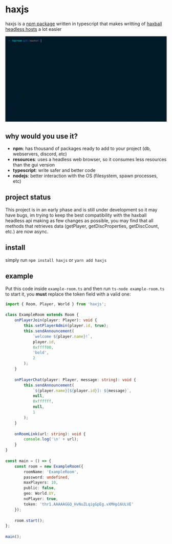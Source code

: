# haxjs

haxjs is a [npm package](https://www.npmjs.com/haxjs) written in typescript that makes writting of [haxball headless hosts](https://github.com/haxball/haxball-issues/wiki/Headless-Host) a lot easier

![](https://raw.githubusercontent.com/alpheratz0/haxjs/master/assets/runexample.gif)

## why would you use it?

-   **npm**: has thousand of packages ready to add to your project (db, webservers, discord, etc)
-   **resources**: uses a headless web browser, so it consumes less resources than the gui version
-   **typescript**: write safer and better code
-   **nodejs**: better interaction with the OS (filesystem, spawn processes, etc)

## project status

This project is in an early phase and is still under development so it may have bugs, im trying to keep the best compatibility with the haxball headless api making as few changes as possible, you may find that all methods that retrieves data (getPlayer, getDiscProperties, getDiscCount, etc.) are now async.

## install

simply run `npm install haxjs` or `yarn add haxjs`

## example

Put this code inside `example-room.ts` and then run `ts-node example-room.ts` to start it, you **must** replace the token field with a valid one:

```ts
import { Room, Player, World } from 'haxjs';

class ExampleRoom extends Room {
    onPlayerJoin(player: Player): void {
        this.setPlayerAdmin(player.id, true);
        this.sendAnnouncement(
            `welcome ${player.name}!`,
            player.id,
            0xffff00,
            'bold',
            2
        );
    }

    onPlayerChat(player: Player, message: string): void {
        this.sendAnnouncement(
            `${player.name}[${player.id}]: ${message}`,
            null,
            0xffffff,
            null,
            1
        );
    }

    onRoomLink(url: string): void {
        console.log('\n' + url);
    }
}

const main = () => {
    const room = new ExampleRoom({
        roomName: 'ExampleRoom',
        password: undefined,
        maxPlayers: 10,
        public: false,
        geo: World.UY,
        noPlayer: true,
        token: 'thr1.AAAAAGGQ_HvNuZLqigGpEg.vXMHp16ULVE'
    });

    room.start();
};

main();
```

